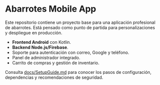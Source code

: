 # Abarrotes Mobile App

Este repositorio contiene un proyecto base para una aplicación profesional de abarrotes. Está pensado como punto de partida para personalizaciones y despliegue en producción.

- **Frontend Android** con Kotlin.
- **Backend Node.js/Firebase**.
- Soporte para autenticación con correo, Google y teléfono.
- Panel de administrador integrado.
- Carrito de compras y gestión de inventario.

Consulta [docs/SetupGuide.md](docs/SetupGuide.md) para conocer los pasos de configuración, dependencias y recomendaciones de seguridad.
